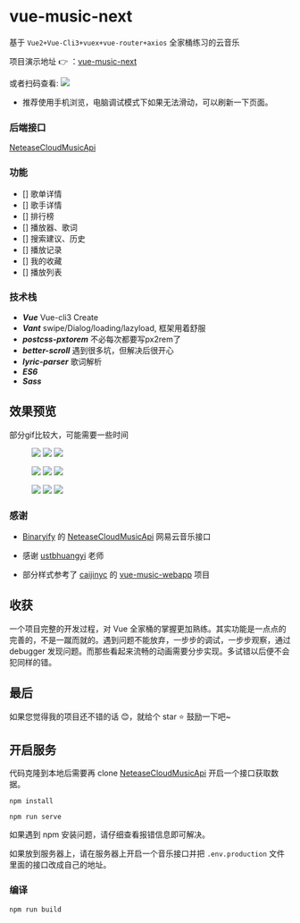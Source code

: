 # vue-music-next
基于 ```Vue2+Vue-Cli3+vuex+vue-router+axios``` 全家桶练习的云音乐

项目演示地址 :point_right: ：[vue-music-next](http://47.103.222.160/)

或者扫码查看:
![](static/qrcode.png)

- 推荐使用手机浏览，电脑调试模式下如果无法滑动，可以刷新一下页面。

### 后端接口
[NeteaseCloudMusicApi](https://binaryify.github.io/NeteaseCloudMusicApi)

### 功能
 - [] 歌单详情
 - [] 歌手详情
 - [] 排行榜
 - [] 播放器、歌词
 - [] 搜索建议、历史
 - [] 播放记录
 - [] 我的收藏
 - [] 播放列表

### 技术栈
 - ***Vue*** Vue-cli3 Create
 - ***Vant*** swipe/Dialog/loading/lazyload, 框架用着舒服
- ***postcss-pxtorem*** 不必每次都要写px2rem了
- ***better-scroll*** 遇到很多坑，但解决后很开心
- ***lyric-parser*** 歌词解析
- ***ES6***
- ***Sass***

## 效果预览
部分gif比较大，可能需要一些时间
<figure class="third">
    <img src="static/ho-min.gif">
    <img src="static/user-min.gif">
    <img src="static/search-min.gif">
</figure>
<figure class="third">
    <img src="static/player-min.gif">
    <img src="static/userplayer-min.gif">
    <img src="static/singplayer-min.gif">
</figure>
<figure class="half">
<img src="static/playlist-min.gif">
    <img src="static/searchplayer-min.gif">
    <img src="static/userplayer-min.gif">
</figure>

### 感谢
- [Binaryify](https://github.com/Binaryify) 的 [NeteaseCloudMusicApi](https://binaryify.github.io/NeteaseCloudMusicApi/#/?id=neteasecloudmusicapi)
网易云音乐接口
- 感谢 [ustbhuangyi](https://github.com/ustbhuangyi) 老师

- 部分样式参考了 [caijinyc]() 的 [vue-music-webapp](https://github.com/caijinyc/vue-music-webapp) 项目

## 收获
一个项目完整的开发过程，对 Vue 全家桶的掌握更加熟练。其实功能是一点点的完善的，不是一蹴而就的。遇到问题不能放弃，一步步的调试，一步步观察，通过 debugger 发现问题。而那些看起来流畅的动画需要分步实现。多试错以后便不会犯同样的错。

## 最后

如果您觉得我的项目还不错的话 :blush:，就给个 star :star: 鼓励一下吧~

## 开启服务
代码克隆到本地后需要再 clone  [NeteaseCloudMusicApi](https://binaryify.github.io/NeteaseCloudMusicApi/#/?id=neteasecloudmusicapi)  开启一个接口获取数据。

```
npm install

npm run serve
```
如果遇到 npm 安装问题，请仔细查看报错信息即可解决。

如果放到服务器上，请在服务器上开启一个音乐接口并把 ```.env.production``` 文件里面的接口改成自己的地址。

### 编译
```
npm run build
```


